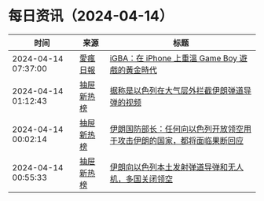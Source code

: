 ﻿# 每日资讯（2024-04-14）

|时间|来源|标题|
|---|---|---|
|2024-04-14 07:37:00|[愛瘋日報](http://www.iphonetaiwan.org/feeds/posts/default)|[iGBA：在 iPhone 上重溫 Game Boy 遊戲的黃金時代](https://www.iphonetaiwan.org/2024/04/igba-retro-emulator.html)|
|2024-04-14 01:12:43|[抽屉新热榜](http://dig.chouti.com/feed.xml)|[据称是以色列在大气层外拦截伊朗弹道导弹的视频](https://dig.chouti.com/link/42113344)|
|2024-04-14 00:02:14|[抽屉新热榜](http://dig.chouti.com/feed.xml)|[伊朗国防部长：任何向以色列开放领空用于攻击伊朗的国家，都将面临果断回应](https://dig.chouti.com/link/42112741)|
|2024-04-14 00:55:33|[抽屉新热榜](http://dig.chouti.com/feed.xml)|[伊朗向以色列本土发射弹道导弹和无人机，多国关闭领空](https://dig.chouti.com/link/42113022)|

